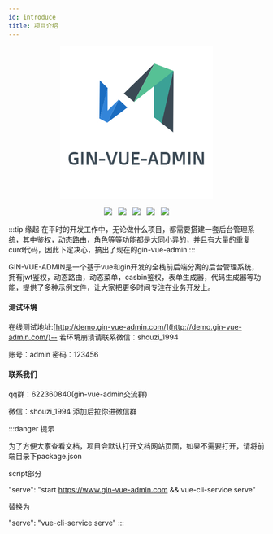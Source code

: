 ```yaml
---
id: introduce
title: 项目介绍
---
```

<div align="center">

![markdown](../static/guanwang/gvalogo.jpg)

</div>
<div align="center">
<img src="https://img.shields.io/badge/vue-2.6.10-brightgreen"/>
&nbsp;
<img src="https://img.shields.io/badge/element--ui-2.12.0-green"/>
&nbsp;
<img src="https://img.shields.io/badge/golang-1.12-blue"/>
&nbsp;
<img src="https://img.shields.io/badge/gin-1.4.0-lightBlue"/>
&nbsp;
<img src="https://img.shields.io/badge/gorm-1.9.10-red"/>
</div>

<p></p>

:::tip 缘起
在平时的开发工作中，无论做什么项目，都需要搭建一套后台管理系统，其中鉴权，动态路由，角色等等功能都是大同小异的，并且有大量的重复curd代码，因此下定决心，搞出了现在的gin-vue-admin
:::



GIN-VUE-ADMIN是一个基于vue和gin开发的全栈前后端分离的后台管理系统，拥有jwt鉴权，动态路由，动态菜单，casbin鉴权，表单生成器，代码生成器等功能，提供了多种示例文件，让大家把更多时间专注在业务开发上。



#### 测试环境

在线测试地址:[http://demo.gin-vue-admin.com/](http://demo.gin-vue-admin.com/)-- 若环境崩溃请联系微信：shouzi_1994

账号：admin  密码：123456

#### 联系我们

qq群：622360840(gin-vue-admin交流群)

微信：shouzi_1994 添加后拉你进微信群

:::danger 提示

为了方便大家查看文档，项目会默认打开文档网站页面，如果不需要打开，请将前端目录下package.json

script部分

"serve": "start https://www.gin-vue-admin.com && vue-cli-service serve"

替换为

"serve": "vue-cli-service serve"
:::